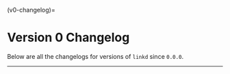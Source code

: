 <!-- This file is automatically generated. Do not edit manually. -->
(v0-changelog)=
# Version 0 Changelog

Below are all the changelogs for versions of `linkd` since `0.0.0`.

----

<!-- next-changelog -->
